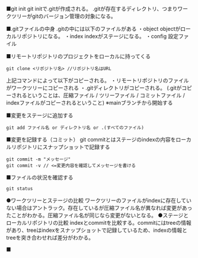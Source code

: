 ■git init
git initで.gitが作成される。
.gitが存在するディレクトリ、つまりワークツリーがgitのバージョン管理の対象になる。


■.gitファイルの中身
.gitの中には以下のファイルがある
・object
objectがローカルリポジトリになる。
・index
indexがステージになる。
・config
設定ファイル

■リモートリポジトリのプロジェクトをローカルに持ってくる
```
git clone <リポジトリ名> //リポジトリ名はURL
```
上記コマンドによって以下がコピーされる。
・リモートリポジトリのファイルがワークツリーにコピーされる
・.gitディレクトリがコピーされる。
(.gitがコピーされるということは、圧縮ファイル / ツリーファイル / コミットファイル / indexファイルがコピーされるということ)
※mainブランチから開始する

■変更をステージに追加する
```
git add ファイル名 or ディレクトリ名 or .(すべてのファイル)
```

■変更を記録する（コミット）
git commitとはステージのindexの内容をローカルリポジトリにスナップショットで記録する
```
git commit -m "メッセージ"
git commit -v // <=変更内容を確認してメッセージを書ける
```

■ファイルの状況を確認する
```
git status 
```
●ワークツリーとステージの比較
ワークツリーのファイルがindexに存在していない場合はアントラック。存在しているが圧縮ファイル名が異なれば変更があったことがわかる。圧縮ファイル名が同じなら変更がないとなる。
●ステージとローカルリポジトリの比較
indexとcommitを比較する。commitにはtreeの情報があり、treeはindexをスナップショットで記録しているため、indexの情報とtreeを突き合わせれば差分がわかる。

■